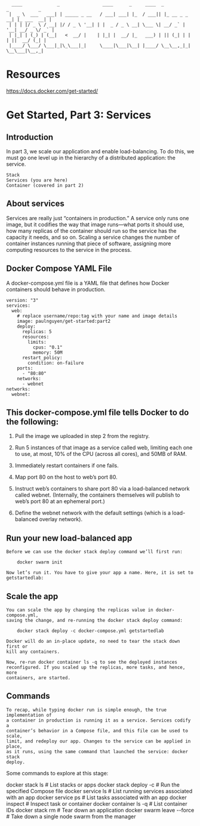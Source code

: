 



	  ____             _                ____      _     ____  _             _           _ 
	 |  _ \  ___   ___| | _____ _ __   / ___| ___| |_  / ___|| |_ __ _ _ __| |_ ___  __| |
	 | | | |/ _ \ / __| |/ / _ \ '__| | |  _ / _ \ __| \___ \| __/ _` | '__| __/ _ \/ _` |
	 | |_| | (_) | (__|   <  __/ |    | |_| |  __/ |_   ___) | || (_| | |  | ||  __/ (_| |
	 |____/ \___/ \___|_|\_\___|_|     \____|\___|\__| |____/ \__\__,_|_|   \__\___|\__,_|
	                                                                                      



# Resources

https://docs.docker.com/get-started/


# Get Started, Part 3: Services

## Introduction

In part 3, we scale our application and enable load-balancing. To do this, we
must go one level up in the hierarchy of a distributed application: the
service.

    Stack
    Services (you are here)
    Container (covered in part 2)


## About services

Services are really just “containers in production.” A service only runs one
image, but it codifies the way that image runs—what ports it should use, how
many replicas of the container should run so the service has the capacity it
needs, and so on. Scaling a service changes the number of container instances
running that piece of software, assigning more computing resources to the
service in the process.


## Docker Compose YAML File

A docker-compose.yml file is a YAML file that defines how Docker containers
should behave in production.

	version: "3"
	services:
	  web:
	    # replace username/repo:tag with your name and image details
	    image: paulnguyen/get-started:part2
	    deploy:
	      replicas: 5
	      resources:
	        limits:
	          cpus: "0.1"
	          memory: 50M
	      restart_policy:
	        condition: on-failure
	    ports:
	      - "80:80"
	    networks:
	      - webnet
	networks:
	  webnet:

## This docker-compose.yml file tells Docker to do the following:

1. Pull the image we uploaded in step 2 from the registry.

2. Run 5 instances of that image as a service called web, limiting each one to
   use, at most, 10% of the CPU (across all cores), and 50MB of RAM.

3. Immediately restart containers if one fails.

4. Map port 80 on the host to web’s port 80.

5. Instruct web’s containers to share port 80 via a load-balanced network
   called webnet. (Internally, the containers themselves will publish to web’s
   port 80 at an ephemeral port.)

6. Define the webnet network with the default settings (which is a load-
   balanced overlay network).


## Run your new load-balanced app

	Before we can use the docker stack deploy command we’ll first run:

		docker swarm init

	Now let’s run it. You have to give your app a name. Here, it is set to getstartedlab:


## Scale the app

	You can scale the app by changing the replicas value in docker-compose.yml,
	saving the change, and re-running the docker stack deploy command:

		docker stack deploy -c docker-compose.yml getstartedlab

	Docker will do an in-place update, no need to tear the stack down first or
	kill any containers.

	Now, re-run docker container ls -q to see the deployed instances
	reconfigured. If you scaled up the replicas, more tasks, and hence, more
	containers, are started.

## Commands

	To recap, while typing docker run is simple enough, the true implementation of
	a container in production is running it as a service. Services codify a
	container’s behavior in a Compose file, and this file can be used to scale,
	limit, and redeploy our app. Changes to the service can be applied in place,
	as it runs, using the same command that launched the service: docker stack
	deploy.

Some commands to explore at this stage:

docker stack ls                                            # List stacks or apps
docker stack deploy -c <composefile> <appname>  # Run the specified Compose file
docker service ls                 # List running services associated with an app
docker service ps <service>                  # List tasks associated with an app
docker inspect <task or container>                   # Inspect task or container
docker container ls -q                                      # List container IDs
docker stack rm <appname>                             # Tear down an application
docker swarm leave --force      # Take down a single node swarm from the manager





